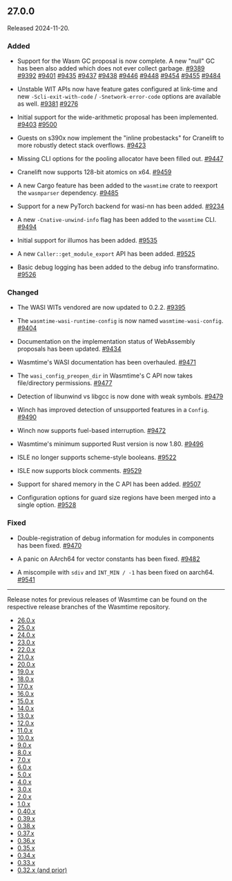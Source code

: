 ## 27.0.0

Released 2024-11-20.

### Added

* Support for the Wasm GC proposal is now complete. A new "null" GC has been
  also added which does not ever collect garbage.
  [#9389](https://github.com/bytecodealliance/wasmtime/pull/9389)
  [#9392](https://github.com/bytecodealliance/wasmtime/pull/9392)
  [#9401](https://github.com/bytecodealliance/wasmtime/pull/9401)
  [#9435](https://github.com/bytecodealliance/wasmtime/pull/9435)
  [#9437](https://github.com/bytecodealliance/wasmtime/pull/9437)
  [#9438](https://github.com/bytecodealliance/wasmtime/pull/9438)
  [#9446](https://github.com/bytecodealliance/wasmtime/pull/9446)
  [#9448](https://github.com/bytecodealliance/wasmtime/pull/9448)
  [#9454](https://github.com/bytecodealliance/wasmtime/pull/9454)
  [#9455](https://github.com/bytecodealliance/wasmtime/pull/9455)
  [#9484](https://github.com/bytecodealliance/wasmtime/pull/9484)

* Unstable WIT APIs now have feature gates configured at link-time and new
  `-Scli-exit-with-code` / `-Snetwork-error-code` options are available as well.
  [#9381](https://github.com/bytecodealliance/wasmtime/pull/9381)
  [#9276](https://github.com/bytecodealliance/wasmtime/pull/9276)

* Initial support for the wide-arithmetic proposal has been implemented.
  [#9403](https://github.com/bytecodealliance/wasmtime/pull/9403)
  [#9500](https://github.com/bytecodealliance/wasmtime/pull/9500)

* Guests on s390x now implement the "inline probestacks" for Cranelift to more
  robustly detect stack overflows.
  [#9423](https://github.com/bytecodealliance/wasmtime/pull/9423)

* Missing CLI options for the pooling allocator have been filled out.
  [#9447](https://github.com/bytecodealliance/wasmtime/pull/9447)

* Cranelift now supports 128-bit atomics on x64.
  [#9459](https://github.com/bytecodealliance/wasmtime/pull/9459)

* A new Cargo feature has been added to the `wasmtime` crate to reexport the
  `wasmparser` dependency.
  [#9485](https://github.com/bytecodealliance/wasmtime/pull/9485)

* Support for a new PyTorch backend for wasi-nn has been added.
  [#9234](https://github.com/bytecodealliance/wasmtime/pull/9234)

* A new `-Cnative-unwind-info` flag has been added to the `wasmtime` CLI.
  [#9494](https://github.com/bytecodealliance/wasmtime/pull/9494)

* Initial support for illumos has been added.
  [#9535](https://github.com/bytecodealliance/wasmtime/pull/9535)

* A new `Caller::get_module_export` API has been added.
  [#9525](https://github.com/bytecodealliance/wasmtime/pull/9525)

* Basic debug logging has been added to the debug info transformatino.
  [#9526](https://github.com/bytecodealliance/wasmtime/pull/9526)

### Changed

* The WASI WITs vendored are now updated to 0.2.2.
  [#9395](https://github.com/bytecodealliance/wasmtime/pull/9395)

* The `wasmtime-wasi-runtime-config` is now named `wasmtime-wasi-config`.
  [#9404](https://github.com/bytecodealliance/wasmtime/pull/9404)

* Documentation on the implementation status of WebAssembly proposals has been
  updated.
  [#9434](https://github.com/bytecodealliance/wasmtime/pull/9434)

* Wasmtime's WASI documentation has been overhauled.
  [#9471](https://github.com/bytecodealliance/wasmtime/pull/9471)

* The `wasi_config_preopen_dir` in Wasmtime's C API now takes file/directory
  permissions.
  [#9477](https://github.com/bytecodealliance/wasmtime/pull/9477)

* Detection of libunwind vs libgcc is now done with weak symbols.
  [#9479](https://github.com/bytecodealliance/wasmtime/pull/9479)

* Winch has improved detection of unsupported features in a `Config`.
  [#9490](https://github.com/bytecodealliance/wasmtime/pull/9490)

* Winch now supports fuel-based interruption.
  [#9472](https://github.com/bytecodealliance/wasmtime/pull/9472)

* Wasmtime's minimum supported Rust version is now 1.80.
  [#9496](https://github.com/bytecodealliance/wasmtime/pull/9496)

* ISLE no longer supports scheme-style booleans.
  [#9522](https://github.com/bytecodealliance/wasmtime/pull/9522)

* ISLE now supports block comments.
  [#9529](https://github.com/bytecodealliance/wasmtime/pull/9529)

* Support for shared memory in the C API has been added.
  [#9507](https://github.com/bytecodealliance/wasmtime/pull/9507)

* Configuration options for guard size regions have been merged into a single
  option.
  [#9528](https://github.com/bytecodealliance/wasmtime/pull/9528)

### Fixed

* Double-registration of debug information for modules in components has been
  fixed.
  [#9470](https://github.com/bytecodealliance/wasmtime/pull/9470)

* A panic on AArch64 for vector constants has been fixed.
  [#9482](https://github.com/bytecodealliance/wasmtime/pull/9482)

* A miscompile with `sdiv` and `INT_MIN / -1` has been fixed on aarch64.
  [#9541](https://github.com/bytecodealliance/wasmtime/pull/9541)

--------------------------------------------------------------------------------

Release notes for previous releases of Wasmtime can be found on the respective
release branches of the Wasmtime repository.

<!-- ARCHIVE_START -->
* [26.0.x](https://github.com/bytecodealliance/wasmtime/blob/release-26.0.0/RELEASES.md)
* [25.0.x](https://github.com/bytecodealliance/wasmtime/blob/release-25.0.0/RELEASES.md)
* [24.0.x](https://github.com/bytecodealliance/wasmtime/blob/release-24.0.0/RELEASES.md)
* [23.0.x](https://github.com/bytecodealliance/wasmtime/blob/release-23.0.0/RELEASES.md)
* [22.0.x](https://github.com/bytecodealliance/wasmtime/blob/release-22.0.0/RELEASES.md)
* [21.0.x](https://github.com/bytecodealliance/wasmtime/blob/release-21.0.0/RELEASES.md)
* [20.0.x](https://github.com/bytecodealliance/wasmtime/blob/release-20.0.0/RELEASES.md)
* [19.0.x](https://github.com/bytecodealliance/wasmtime/blob/release-19.0.0/RELEASES.md)
* [18.0.x](https://github.com/bytecodealliance/wasmtime/blob/release-18.0.0/RELEASES.md)
* [17.0.x](https://github.com/bytecodealliance/wasmtime/blob/release-17.0.0/RELEASES.md)
* [16.0.x](https://github.com/bytecodealliance/wasmtime/blob/release-16.0.0/RELEASES.md)
* [15.0.x](https://github.com/bytecodealliance/wasmtime/blob/release-15.0.0/RELEASES.md)
* [14.0.x](https://github.com/bytecodealliance/wasmtime/blob/release-14.0.0/RELEASES.md)
* [13.0.x](https://github.com/bytecodealliance/wasmtime/blob/release-13.0.0/RELEASES.md)
* [12.0.x](https://github.com/bytecodealliance/wasmtime/blob/release-12.0.0/RELEASES.md)
* [11.0.x](https://github.com/bytecodealliance/wasmtime/blob/release-11.0.0/RELEASES.md)
* [10.0.x](https://github.com/bytecodealliance/wasmtime/blob/release-10.0.0/RELEASES.md)
* [9.0.x](https://github.com/bytecodealliance/wasmtime/blob/release-9.0.0/RELEASES.md)
* [8.0.x](https://github.com/bytecodealliance/wasmtime/blob/release-8.0.0/RELEASES.md)
* [7.0.x](https://github.com/bytecodealliance/wasmtime/blob/release-7.0.0/RELEASES.md)
* [6.0.x](https://github.com/bytecodealliance/wasmtime/blob/release-6.0.0/RELEASES.md)
* [5.0.x](https://github.com/bytecodealliance/wasmtime/blob/release-5.0.0/RELEASES.md)
* [4.0.x](https://github.com/bytecodealliance/wasmtime/blob/release-4.0.0/RELEASES.md)
* [3.0.x](https://github.com/bytecodealliance/wasmtime/blob/release-3.0.0/RELEASES.md)
* [2.0.x](https://github.com/bytecodealliance/wasmtime/blob/release-2.0.0/RELEASES.md)
* [1.0.x](https://github.com/bytecodealliance/wasmtime/blob/release-1.0.0/RELEASES.md)
* [0.40.x](https://github.com/bytecodealliance/wasmtime/blob/release-0.40.0/RELEASES.md)
* [0.39.x](https://github.com/bytecodealliance/wasmtime/blob/release-0.39.0/RELEASES.md)
* [0.38.x](https://github.com/bytecodealliance/wasmtime/blob/release-0.38.0/RELEASES.md)
* [0.37.x](https://github.com/bytecodealliance/wasmtime/blob/release-0.37.0/RELEASES.md)
* [0.36.x](https://github.com/bytecodealliance/wasmtime/blob/release-0.36.0/RELEASES.md)
* [0.35.x](https://github.com/bytecodealliance/wasmtime/blob/release-0.35.0/RELEASES.md)
* [0.34.x](https://github.com/bytecodealliance/wasmtime/blob/release-0.34.0/RELEASES.md)
* [0.33.x](https://github.com/bytecodealliance/wasmtime/blob/release-0.33.0/RELEASES.md)
* [0.32.x (and prior)](https://github.com/bytecodealliance/wasmtime/blob/release-0.32.0/RELEASES.md)
